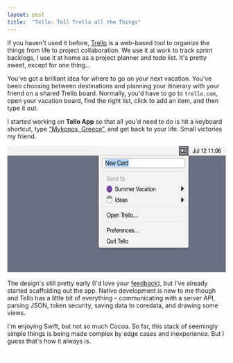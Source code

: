 ```yaml
---
layout: post
title:  "Tello: Tell Trello all the Things"
---
```


If you haven't used it before, [Trello][trello] is a web-based tool to organize the things from life to project collaboration. We use it at work to track sprint backlogs, I use it at home as a project planner and todo list. It's pretty sweet, except for one thing...

You've got a brilliant idea for where to go on your next vacation. You've been choosing between destinations and planning your itinerary with your friend on a shared Trello board. Normally, you'd have to go to `trello.com`, open your vacation board, find the right list, click to add an item, and then type it out.

I started working on **Tello App** so that all you'd need to do is hit a keyboard shortcut, type [“Mykonos, Greece”][wiki-mykonos], and get back to your life. Small victories my friend.

<a href="/images/2014/tello-draft.svg">
<img class="large" 
	src="/images/2014/tello-draft.svg" 
	alt="Tello screenshot"
	width="633" 
	height="290">
</a>

The design's still pretty early (I'd love your [feedback][twitter]), but I've already started scaffolding out the app. Native development is new to me though and Tello has a little bit of everything – communicating with a server API, parsing JSON, token security, saving data to coredata, and drawing some views.

I'm enjoying Swift, but not so much Cocoa. So far, this stack of seemingly simple things is being made complex by edge cases and inexperience. But I guess that's how it always is.

<img class="no-shadow" src="/images/2014/tello-icon-draft.png" width="20" height="15">

[trello]:http://www.trello.com
[things]:http://culturedcode.com/things/
[omnifocus]:https://www.omnigroup.com/omnifocus
[wiki-mykonos]:http://en.wikipedia.org/wiki/Mykonos
[twitter]:https://twitter.com/pketh
